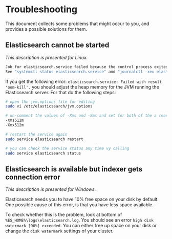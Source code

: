 # Troubleshooting

This document collects some problems that might occur to you, and provides a possible solutions for them.

## Elasticsearch cannot be started

*This description is presented for Linux.*

```bash
Job for elasticsearch.service failed because the control process exited with error code.
See "systemctl status elasticsearch.service" and "journalctl -xeu elasticsearch.service" for details.
```

If you get the following error: `elasticsearch.service: Failed with result 'oom-kill'.` you should adjust the heap memory for the JVM running the Elasticsearch server. For that do the following steps:

```bash
# open the jvm.options file for editing
sudo vi /etc/elasticsearch/jvm.options

# un-comment the values of -Xms and -Xmx and set for both of the a reasonable size, e.g.:
-Xms512m
-Xmx512m

# restart the service again
sudo service elasticsearch restart

# you can check the service status any time vy calling
sudo service elasticsearch status
```

## Elasticsearch is available but indexer gets connection error

*This description is presented for Windows.*

Elasticsearch needs you to have 10% free space on your disk by default. One possible cause of this error, is that you have less space available. 

To check whether this is the problem, look at bottom of `%ES_HOME%\logs\elasticsearch.log`. You should see an error `high disk watermark [90%] exceeded`. You can either free up space on your disk or change the `disk watermark` settings of your cluster.
